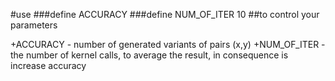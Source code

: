 #use
###define ACCURACY
###define NUM_OF_ITER 10
##to control your parameters

+ACCURACY - number of generated variants of pairs (x,y)
+NUM_OF_ITER - the number of kernel calls, to average the result, in  consequence is increase accuracy